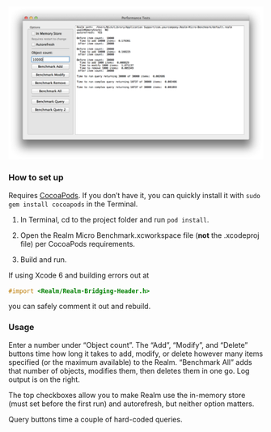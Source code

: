 ![Screenshot](screenshot.png)


### How to set up

Requires [CocoaPods](http://cocoapods.org).  If you don’t have it, you can quickly install it with `sudo gem install cocoapods` in the Terminal.

1.  In Terminal, cd to the project folder and run `pod install`.

2.  Open the Realm Micro Benchmark.xcworkspace file (**not** the .xcodeproj file) per CocoaPods requirements.

3.  Build and run.

If using Xcode 6 and building errors out at

```objectivec
#import <Realm/Realm-Bridging-Header.h>
```

you can safely comment it out and rebuild.


### Usage

Enter a number under “Object count”.  The “Add”, “Modify”, and “Delete” buttons time how long it takes to add, modify, or delete however many items specified (or the maximum available) to the Realm.  “Benchmark All” adds that number of objects, modifies them, then deletes them in one go.  Log output is on the right.

The top checkboxes allow you to make Realm use the in-memory store (must set before the first run) and autorefresh, but neither option matters.

Query buttons time a couple of hard-coded queries.